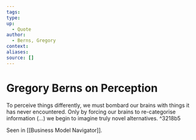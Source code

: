 ```yaml
---
tags:
type:
up:
  - Quote
author:
  - Berns, Gregory
context:
aliases:
source: []
---
```


# Gregory Berns on Perception

To perceive things differently, we must bombard our brains with things it has never encountered. Only by forcing our brains to re-categorise information (…) we begin to imagine truly novel alternatives. ^3218b5

Seen in [[Business Model Navigator]].
